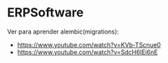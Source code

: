 # ERPSoftware

Ver para aprender alembic(migrations): 
- https://www.youtube.com/watch?v=KVb-TScnue0
- https://www.youtube.com/watch?v=SdcH6IEi6nE